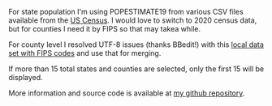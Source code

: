 For state population I'm using POPESTIMATE19 from various CSV files available from the [US Census](https://www.census.gov/newsroom/press-kits/2019/national-state-estimates.html). I would love to switch to 2020 census data, but for counties I need it by FIPS so that may takea while.

For county level I resolved UTF-8 issues (thanks BBedit!) with this [local data set with FIPS codes](https://github.com/prairie-guy/2019-State-and-County-Population-with-FIPS-key) and use that for merging.

If more than 15 total states and counties are selected, only the first 15 will be displayed.

More information and source code is available at [my github repository](https://github.com/astrowonk/covid_dash).